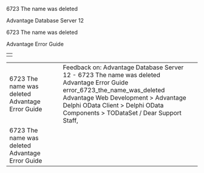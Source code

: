 6723 The name was deleted




Advantage Database Server 12  

6723 The name was deleted

Advantage Error Guide

|  |
| --- |
|  |

|  |  |  |  |  |
| --- | --- | --- | --- | --- |
| 6723 The name was deleted  Advantage Error Guide |  |  | Feedback on: Advantage Database Server 12 - 6723 The name was deleted Advantage Error Guide error\_6723\_the\_name\_was\_deleted Advantage Web Development > Advantage Delphi OData Client > Delphi OData Components > TODataSet / Dear Support Staff, |  |
| 6723 The name was deleted  Advantage Error Guide |  |  |  |  |